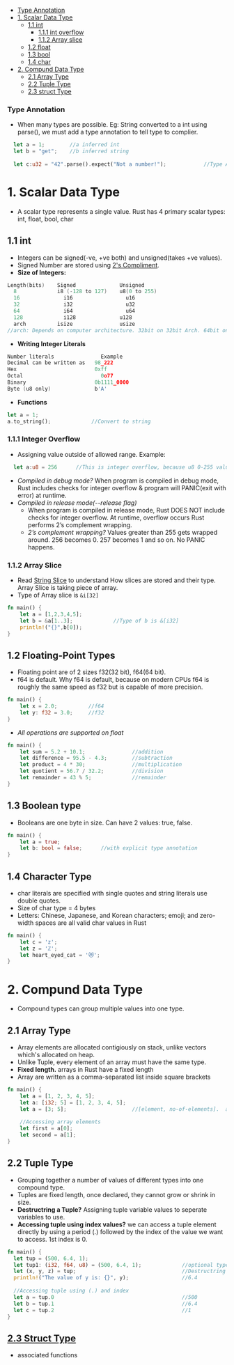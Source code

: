- [Type Annotation](#type)
- [1. Scalar Data Type](#scalardatatypes)
  - [1.1 int](#intdatatype)
    - [1.1.1 int overflow](#intoverflow)
    - [1.1.2 Array slice](#arrayslice)
  - [1.2 float](#floatdatatypes)
  - [1.3 bool](#booldatatype)
  - [1.4 char](#chardatatype)
- [2. Compund Data Type](#compounddatatypes)
  - [2.1 Array Type](#arraydatatype)
  - [2.2 Tuple Type](#tupledatatype)
  - [2.3 struct Type](#structdatatype)

<a name=type></a>
### Type Annotation
- When many types are possible. Eg: String converted to a int using parse(), we must add a type annotation to tell type to complier.
```rust
  let a = 1;        //a inferred int
  let b = "get";    //b inferred string
  
  let c:u32 = "42".parse().expect("Not a number!");            //Type Annotation u32
```

<a name="scalardatatypes"></a>
# 1. Scalar Data Type
- A scalar type represents a single value. Rust has 4 primary scalar types: int, float, bool, char

<a name="intdatatype"></a>
## 1.1 int
- Integers can be signed(-ve, +ve  both) and unsigned(takes +ve values).
- Signed Number are stored using [2's Compliment](/Languages/Programming_Languages/C/Bitwise/Representation_of_Numbers). 
- **Size of Integers:**
```c
Length(bits)	Signed	            Unsigned
  8           	i8 (-128 to 127)	u8(0 to 255)
  16	          i16	              u16
  32	          i32	              u32
  64	          i64	              u64
  128   	      i128	            u128
  arch 	        isize	            usize
//arch: Depends on computer architecture. 32bit on 32bit Arch. 64bit on 64bit Arch
```
- **Writing Integer Literals**
```c
Number literals 	          Example
Decimal can be written as   98_222
Hex	                        0xff
Octal	                      0o77
Binary	                    0b1111_0000
Byte (u8 only)            	b'A'
```
- **Functions**
```rust
let a = 1;
a.to_string();             //Convert to string
```
<a name="intoverflow"></a>
### 1.1.1 Integer Overflow
- Assigning value outside of allowed range. Example:
```rust
  let a:u8 = 256      //This is integer overflow, because u8 0-255 values can be assigned
```  
- *Compiled in debug mode?* When program is compiled in debug mode, Rust includes checks for integer overflow & program will PANIC(exit with error) at runtime.
- *Compiled in release mode(--release flag)*
  - When program is compiled in release mode, Rust DOES NOT include checks for integer overflow. At runtime, overflow occurs Rust performs 2’s complement wrapping. 
  - *2’s complement wrapping?* Values greater than 255 gets wrapped around. 256 becomes 0. 257 becomes 1 and so on. No PANIC happens.

<a name="arrayslice"></a>
### 1.1.2 Array Slice
- Read [String Slice](../) to understand How slices are stored and their type. Array Slice is taking piece of array.
- Type of Array slice is `&i[32]`
```rust
fn main() {
    let a = [1,2,3,4,5];
    let b = &a[1..3];             //Type of b is &[i32]
    println!("{}",b[0]);
}
```

<a name="floatdatatype"></a>
## 1.2 Floating-Point Types
- Floating point are of 2 sizes f32(32 bit), f64(64 bit). 
- f64 is default. Why f64 is default, because on modern CPUs f64 is roughly the same speed as f32 but is capable of more precision.
```rust
fn main() {
    let x = 2.0;          //f64
    let y: f32 = 3.0;     //f32
}
```
- *All operations are supported on float*
```rust
fn main() {
    let sum = 5.2 + 10.1;               //addition
    let difference = 95.5 - 4.3;        //subtraction
    let product = 4 * 30;               //multiplication
    let quotient = 56.7 / 32.2;         //division
    let remainder = 43 % 5;             //remainder
}
```

<a name="booldatatype"></a>
## 1.3 Boolean type
- Booleans are one byte in size. Can have 2 values: true, false.
```rust
fn main() {
    let a = true;
    let b: bool = false;      //with explicit type annotation
}
```

<a name="chardatatype"></a>
## 1.4 Character Type
- char literals are specified with single quotes and string literals use double quotes.
- Size of char type = 4 bytes
- Letters: Chinese, Japanese, and Korean characters; emoji; and zero-width spaces are all valid char values in Rust
```rust
fn main() {
    let c = 'z';
    let z = 'ℤ';
    let heart_eyed_cat = '😻';
}
```

<a name="compounddatatypes"></a>
# 2. Compund Data Type
- Compound types can group multiple values into one type.

<a name="arraydatatype"></a>
## 2.1 Array Type
- Array elements are allocated contigiously on stack, unlike vectors which's allocated on heap.
- Unlike Tuple, every element of an array must have the same type.
- **Fixed length.** arrays in Rust have a fixed length
- Array are written as a comma-separated list inside square brackets
```rust
fn main() {
    let a = [1, 2, 3, 4, 5];
    let a: [i32; 5] = [1, 2, 3, 4, 5];
    let a = [3; 5];                     //[element, no-of-elements].  a = [3,3,3,3,3]
    
    //Accessing array elements
    let first = a[0];
    let second = a[1];
}
```

<a name="tupledatatype"></a>
## 2.2 Tuple Type
- Grouping together a number of values of different types into one compound type.
- Tuples are fixed length, once declared, they cannot grow or shrink in size.
- **Destructring a Tuple?** Assigning tuple variable values to seperate variables to use.
- **Accessing tuple using index values?** we can access a tuple element directly by using a period (.) followed by the index of the value we want to access. 1st index is 0.
```rust
fn main() {
  let tup = (500, 6.4, 1);
  let tup1: (i32, f64, u8) = (500, 6.4, 1);             //optional type annotation added
  let (x, y, z) = tup;                                  //Destructring tuple
  println!("The value of y is: {}", y);                 //6.4
  
  //Accessing tuple using (.) and index
  let a = tup.0                                         //500
  let b = tup.1                                         //6.4
  let c = tup.2                                         //1
}
```

<a name="structdatatype"></a>
## [2.3 Struct Type](Compound)
- associated functions
